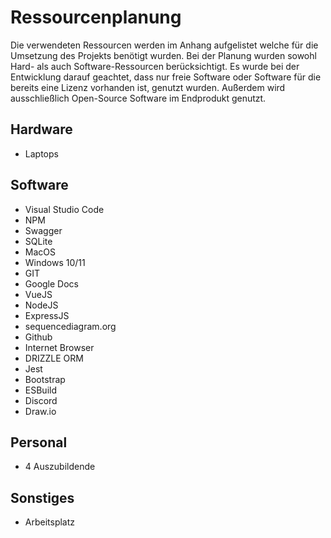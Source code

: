 # Ressourcenplanung
Die verwendeten Ressourcen werden im Anhang aufgelistet welche für die Umsetzung des Projekts benötigt wurden. Bei der Planung wurden sowohl Hard- als auch Software-Ressourcen berücksichtigt. Es wurde bei der Entwicklung darauf geachtet, dass nur freie Software oder Software für die bereits eine Lizenz vorhanden ist, genutzt wurden. Außerdem wird ausschließlich Open-Source Software im Endprodukt genutzt.

## Hardware
- Laptops

## Software
- Visual Studio Code
- NPM
- Swagger
- SQLite
- MacOS
- Windows 10/11
- GIT
- Google Docs
- VueJS
- NodeJS
- ExpressJS
- sequencediagram.org
- Github
- Internet Browser
- DRIZZLE ORM
- Jest
- Bootstrap
- ESBuild
- Discord
- Draw.io

## Personal
- 4 Auszubildende

## Sonstiges
- Arbeitsplatz

